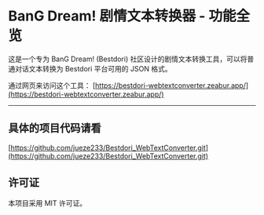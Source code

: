 # BanG Dream! 剧情文本转换器 - 功能全览

这是一个专为 BanG Dream! (Bestdori) 社区设计的剧情文本转换工具，可以将普通对话文本转换为 Bestdori 平台可用的 JSON 格式。

通过网页来访问这个工具：
[https://bestdori-webtextconverter.zeabur.app/](https://bestdori-webtextconverter.zeabur.app/)

---

## 具体的项目代码请看
[https://github.com/jueze233/Bestdori_WebTextConverter.git](https://github.com/jueze233/Bestdori_WebTextConverter.git)


## 许可证

本项目采用 MIT 许可证。
